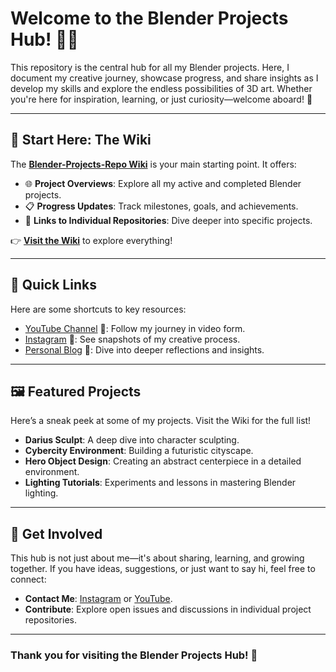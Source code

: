 # Welcome to the Blender Projects Hub! 🎨✨

This repository is the central hub for all my Blender projects. Here, I document my creative journey, showcase progress, and share insights as I develop my skills and explore the endless possibilities of 3D art. Whether you're here for inspiration, learning, or just curiosity—welcome aboard! 🚀

---

## 🌟 Start Here: The Wiki

The **[Blender-Projects-Repo Wiki](https://github.com/ux-fran/blender-projects-repo/wiki)** is your main starting point. It offers:

- 🌐 **Project Overviews**: Explore all my active and completed Blender projects.
- 📋 **Progress Updates**: Track milestones, goals, and achievements.
- 🔗 **Links to Individual Repositories**: Dive deeper into specific projects.

👉 **[Visit the Wiki](https://github.com/ux-fran/blender-projects-repo/wiki)** to explore everything!

---

## 🔗 Quick Links

Here are some shortcuts to key resources:

- [YouTube Channel](https://www.youtube.com/@Fran43CG) 🎥: Follow my journey in video form.
- [Instagram](https://www.instagram.com/fran43cg/) 📸: See snapshots of my creative process.
- [Personal Blog](https://www.fran43cg.com) 📝: Dive into deeper reflections and insights.

---

## 🖼️ Featured Projects

Here’s a sneak peek at some of my projects. Visit the Wiki for the full list!

- **Darius Sculpt**: A deep dive into character sculpting.
- **Cybercity Environment**: Building a futuristic cityscape.
- **Hero Object Design**: Creating an abstract centerpiece in a detailed environment.
- **Lighting Tutorials**: Experiments and lessons in mastering Blender lighting.

---

## 🤝 Get Involved

This hub is not just about me—it's about sharing, learning, and growing together. If you have ideas, suggestions, or just want to say hi, feel free to connect:

- **Contact Me**: [Instagram](https://www.instagram.com/fran43cg/) or [YouTube](https://www.youtube.com/@Fran43CG).
- **Contribute**: Explore open issues and discussions in individual project repositories.

---

### Thank you for visiting the Blender Projects Hub! 🌟

